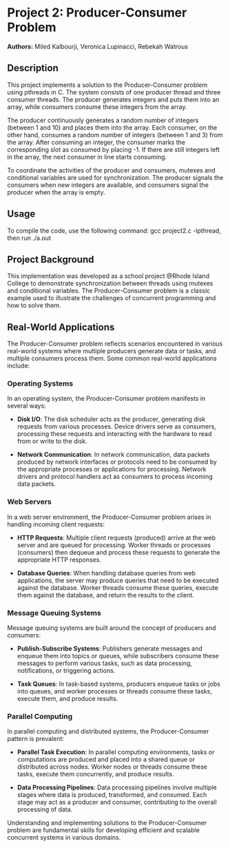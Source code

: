 # Project 2: Producer-Consumer Problem

**Authors:** Miled Kalbourji, Veronica Lupinacci, Rebekah Watrous

## Description

This project implements a solution to the Producer-Consumer problem using pthreads in C. The system consists of one producer thread and three consumer threads. The producer generates integers and puts them into an array, while consumers consume these integers from the array.

The producer continuously generates a random number of integers (between 1 and 10) and places them into the array. Each consumer, on the other hand, consumes a random number of integers (between 1 and 3) from the array. After consuming an integer, the consumer marks the corresponding slot as consumed by placing -1. If there are still integers left in the array, the next consumer in line starts consuming.

To coordinate the activities of the producer and consumers, mutexes and conditional variables are used for synchronization. The producer signals the consumers when new integers are available, and consumers signal the producer when the array is empty.

## Usage

To compile the code, use the following command: gcc project2.c -lpthread, then run ./a.out  


## Project Background

This implementation was developed as a school project @Rhode Island College to demonstrate synchronization between threads using mutexes and conditional variables. The Producer-Consumer problem is a classic example used to illustrate the challenges of concurrent programming and how to solve them.

## Real-World Applications
The Producer-Consumer problem reflects scenarios encountered in various real-world systems where multiple producers generate data or tasks, and multiple consumers process them. Some common real-world applications include:

### Operating Systems

In an operating system, the Producer-Consumer problem manifests in several ways:

- **Disk I/O**: The disk scheduler acts as the producer, generating disk requests from various processes. Device drivers serve as consumers, processing these requests and interacting with the hardware to read from or write to the disk.
  
- **Network Communication**: In network communication, data packets produced by network interfaces or protocols need to be consumed by the appropriate processes or applications for processing. Network drivers and protocol handlers act as consumers to process incoming data packets.
  
### Web Servers

In a web server environment, the Producer-Consumer problem arises in handling incoming client requests:

- **HTTP Requests**: Multiple client requests (produced) arrive at the web server and are queued for processing. Worker threads or processes (consumers) then dequeue and process these requests to generate the appropriate HTTP responses.
  
- **Database Queries**: When handling database queries from web applications, the server may produce queries that need to be executed against the database. Worker threads consume these queries, execute them against the database, and return the results to the client.

### Message Queuing Systems

Message queuing systems are built around the concept of producers and consumers:

- **Publish-Subscribe Systems**: Publishers generate messages and enqueue them into topics or queues, while subscribers consume these messages to perform various tasks, such as data processing, notifications, or triggering actions.

- **Task Queues**: In task-based systems, producers enqueue tasks or jobs into queues, and worker processes or threads consume these tasks, execute them, and produce results.

### Parallel Computing

In parallel computing and distributed systems, the Producer-Consumer pattern is prevalent:

- **Parallel Task Execution**: In parallel computing environments, tasks or computations are produced and placed into a shared queue or distributed across nodes. Worker nodes or threads consume these tasks, execute them concurrently, and produce results.

- **Data Processing Pipelines**: Data processing pipelines involve multiple stages where data is produced, transformed, and consumed. Each stage may act as a producer and consumer, contributing to the overall processing of data.

Understanding and implementing solutions to the Producer-Consumer problem are fundamental skills for developing efficient and scalable concurrent systems in various domains.

